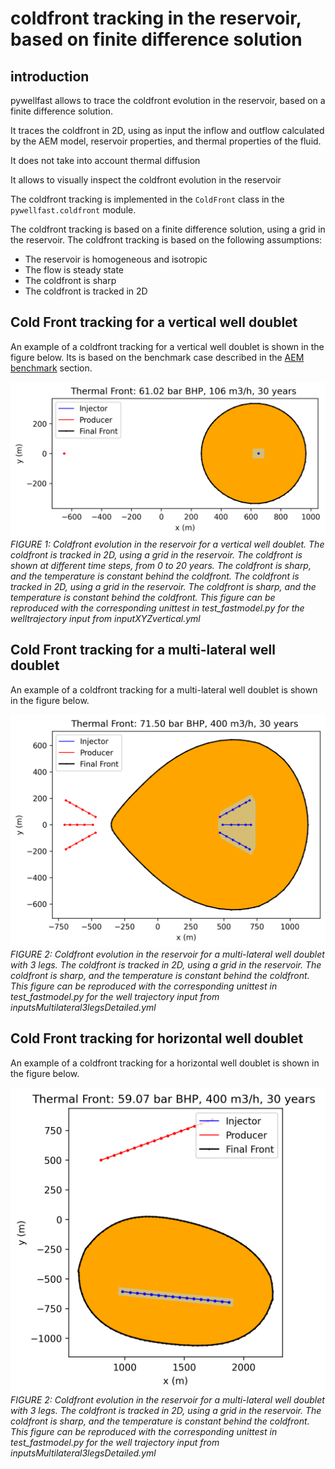 #  coldfront tracking in the reservoir, based on finite difference solution

## introduction



pywellfast allows to trace the coldfront evolution in the reservoir, based on a finite difference solution.

It traces the coldfront in 2D, using as input the inflow and outflow calculated by the AEM model, reservoir properties, and thermal properties of the fluid.

It does not take into account thermal diffusion

It allows to visually inspect the coldfront evolution in the reservoir


The coldfront tracking is implemented in the `ColdFront` class in the `pywellfast.coldfront` module.

The coldfront tracking is based on a finite difference solution, using a grid in the reservoir.
The coldfront tracking is based on the following assumptions:
- The reservoir is homogeneous and isotropic
- The flow is steady state
- The coldfront is sharp
- The coldfront is tracked in 2D

## Cold Front tracking for a vertical well doublet
An example of a coldfront tracking for a vertical well doublet is shown in the figure below.
Its is based on the benchmark case described in the [AEM benchmark](aemmodel/aem_benchmark.md) section.



![Figure 1](../images/inputXYZvertical_coldfront.png)  
*FIGURE 1: Coldfront evolution in the reservoir for a vertical well doublet. The coldfront is tracked in 2D, using a grid in the reservoir. The coldfront is shown at different time steps, from 0 to 20 years. The coldfront is sharp, and the temperature is constant behind the coldfront. The coldfront is tracked in 2D, using a grid in the reservoir.  The coldfront is sharp, and the temperature is constant behind the coldfront. 
This figure can be reproduced with the corresponding unittest in *test_fastmodel.py* for the welltrajectory input from inputXYZvertical.yml*


## Cold Front tracking for a multi-lateral well doublet

An example of a coldfront tracking for a multi-lateral well doublet is shown in the figure below.


![Figure 2](../images/inputsMultilateral3legsDetailed_coldfront.png) *FIGURE 2: Coldfront evolution in the reservoir for a multi-lateral well doublet with 3 legs. The coldfront is tracked in 2D, using a grid in the reservoir. The coldfront is sharp, and the temperature is constant behind the coldfront. 
This figure can be reproduced with the corresponding unittest in *test_fastmodel.py* for the well trajectory input from inputsMultilateral3legsDetailed.yml*

## Cold Front tracking for horizontal well doublet

An example of a coldfront tracking for a horizontal well doublet is shown in the figure below.

![Figure 3](../images/inputsDetailedTNOhor_coldfront.png) *FIGURE 2: Coldfront evolution in the reservoir for a multi-lateral well doublet with 3 legs. The coldfront is tracked in 2D, using a grid in the reservoir. The coldfront is sharp, and the temperature is constant behind the coldfront. 
This figure can be reproduced with the corresponding unittest in *test_fastmodel.py* for the well trajectory input from inputsMultilateral3legsDetailed.yml*